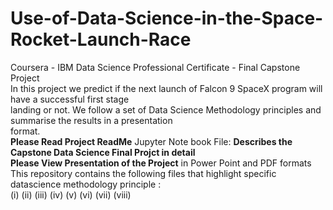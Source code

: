 # Use-of-Data-Science-in-the-Space-Rocket-Launch-Race
Coursera - IBM Data Science Professional Certificate - Final Capstone Project <br>
In this project we predict if the next launch of Falcon 9 SpaceX program will have a successful first stage <br>
landing or not. We follow a set of Data Science Methodology principles and summarise the results in a presentation <br>
format.<br>
**Please Read Project ReadMe** Jupyter Note book File: **Describes the Capstone Data Science Final Projct in detail** <br>
**Please View Presentation of the Project** in Power Point and PDF formats
This repository contains the following files that highlight specific datascience methodology principle : <br>
(i) 
(ii)
(iii)
(iv)
(v)
(vi)
(vii)
(viii)
